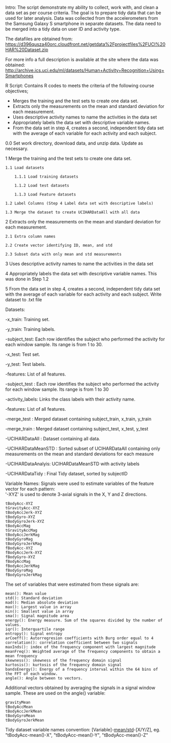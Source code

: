 Intro:
The script demonstrate my ability to collect, work with, and clean a data set as per course criteria. The goal is to prepare tidy data that can be used for later analysis. Data was collected from the accelerometers from the Samsung Galaxy S smartphone in separate datasets.  The data need to be merged into a tidy data on user ID and activity type.

The datafiles are obtained from:
https://d396qusza40orc.cloudfront.net/getdata%2Fprojectfiles%2FUCI%20HAR%20Dataset.zip

For more info a full description is available at the site where the data was obtained:
http://archive.ics.uci.edu/ml/datasets/Human+Activity+Recognition+Using+Smartphones 




R Script:
Contains R codes to meets the criteria of the following course objectives;
-   Merges the training and the test sets to create one data set.
-   Extracts only the measurements on the mean and standard deviation for each measurement.
-   Uses descriptive activity names to name the activities in the data set
-   Appropriately labels the data set with descriptive variable names.
-   From the data set in step 4, creates a second, independent tidy data set with the average of each variable for each activity 
    and each subject.
    
0.0 Set work directory, download data, and unzip data. Update as necessary.

1 Merge the training and the test sets to create one data set.

    1.1 Load datasets

        1.1.1 Load training datasets

        1.1.2 Load test datasets

        1.1.3 Load Feature datasets

    1.2 Label Columns (Step 4 Label data set with descriptive labels)

    1.3 Merge the dataset to create UCIHARDataAll with all data

2 Extracts only the measurements on the mean and standard deviation for each measurement. 

    2.1 Extra column names

    2.2 Create vector identifying ID, mean, and std 

    2.3 Subset data with only mean and std measurements			 				 

3 Uses descriptive activity names to name the activities in the data set

4 Appropriately labels the data set with descriptive variable names. This was done in Step 1.2

5 From the data set in step 4, creates a second, independent tidy data set with the average of each variable for each activity and each subject. Write dataset to .txt file


Datasets:

-x_train: Training set.

-y_train: Training labels.

-subject_test:  Each row identifies the subject who performed the activity for each window sample. Its range is from 1 to 30.  

-x_test: Test set.

-y_test:  Test labels.

-features:  List of all features.

-subject_test : Each row identifies the subject who performed the activity for each window sample. Its range is from 1 to 30

-activity_labels: Links the class labels with their activity name.

-features:  List of all features.

-merge_test : Merged dataset containing subject_train, x_train, y_train

-merge_train : Merged dataset containing subject_test, x_test, y_test

-UCIHARDataAll : Dataset containing all data.

-UCIHARDataMeanSTD : Sorted subset of UCIHARDataAll containing only measurements on the mean and standard deviations for each measure  
 
 -UCIHARDataAnalyis: UCIHARDataMeanSTD with activity labels
 
 -UCIHARDataTidy : Final Tidy dataset, sorted by subjectID
  
Variable Names:
 Signals were used to estimate variables of the feature vector for each pattern:  
  '-XYZ' is used to denote 3-axial signals in the X, Y and Z directions.

    tBodyAcc-XYZ
    tGravityAcc-XYZ
    tBodyAccJerk-XYZ
    tBodyGyro-XYZ
    tBodyGyroJerk-XYZ
    tBodyAccMag
    tGravityAccMag
    tBodyAccJerkMag
    tBodyGyroMag
    tBodyGyroJerkMag
    fBodyAcc-XYZ
    fBodyAccJerk-XYZ
    fBodyGyro-XYZ
    fBodyAccMag
    fBodyAccJerkMag
    fBodyGyroMag
    fBodyGyroJerkMag
    
The set of variables that were estimated from these signals are: 

    mean(): Mean value
    std(): Standard deviation
    mad(): Median absolute deviation 
    max(): Largest value in array
    min(): Smallest value in array
    sma(): Signal magnitude area
    energy(): Energy measure. Sum of the squares divided by the number of values. 
    iqr(): Interquartile range 
    entropy(): Signal entropy
    arCoeff(): Autorregresion coefficients with Burg order equal to 4
    correlation(): correlation coefficient between two signals
    maxInds(): index of the frequency component with largest magnitude
    meanFreq(): Weighted average of the frequency components to obtain a mean frequency
    skewness(): skewness of the frequency domain signal 
    kurtosis(): kurtosis of the frequency domain signal 
    bandsEnergy(): Energy of a frequency interval within the 64 bins of the FFT of each window.
    angle(): Angle between to vectors.

Additional vectors obtained by averaging the signals in a signal window sample. These are used on the angle() variable:

    gravityMean
    tBodyAccMean
    tBodyAccJerkMean
    tBodyGyroMean
    tBodyGyroJerkMean
    
 Tidy dataset variable names convention:
 [Variable]-[mean/std]()-[X/Y/Z], eg. "tBodyAcc-mean()-X",	"tBodyAcc-mean()-Y",	"tBodyAcc-mean()-Z"
